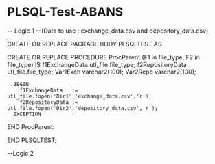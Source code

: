 # PLSQL-Test-ABANS

-- Logic 1 --(Data to use : exchange_data.csv and depository_data.csv)

CREATE OR REPLACE PACKAGE BODY PLSQLTEST AS

 CREATE OR REPLACE PROCEDURE ProcParent (F1 in file_type,
                                         F2 in file_type) IS
    f1ExchangeData   utl_file.file_type;
    f2RepositoryData utl_file.file_type;
    Var1Exch         varchar2(100);
    Var2Repo         varchar2(100);
    
      BEGIN
        f1ExchangeData   := utl_file.fopen('Dir1','exchange_data.csv','r');
        f2RepositoryData := utl_file.fopen('Dir2','depository_data.csv','r');
      EXCEPTION

 END ProcParent:
                              




END PLSQLTEST;



--Logic 2
